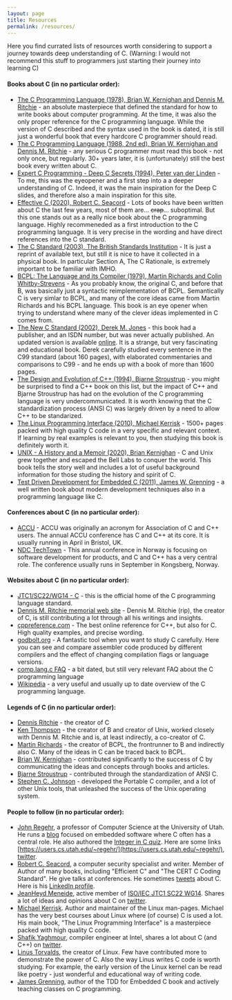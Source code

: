 ```yaml
---
layout: page
title: Resources
permalink: /resources/
---
```


Here you find currated lists of resources worth considering to support a journey towards deep understanding of C. (Warning: I would not recommend this stuff to programmers just starting their journey into learning C)

#### Books about C (in no particular order):

- [The C Programming Language (1978), Brian W. Kernighan and Dennis M. Ritchie](https://isbnsearch.org/isbn/9780131101630) - an absolute masterpiece that defined the standard for how to write books about computer programming. At the time, it was also the only proper reference for the C programming language. While the version of C described and the syntax used in the book is dated, it is still just a wonderful book that every hardcore C programmer should read.
- [The C Programming Language (1988, 2nd ed), Brian W. Kernighan and Dennis M. Ritchie](https://isbnsearch.org/isbn/9798477772476) - any serious C programmer must read this book - not only once, but regularly. 30+ years later, it is (unfortunately) still the best book every written about C.
- [Expert C Programming - Deep C Secrets (1994), Peter van der Linden](https://isbnsearch.org/isbn/0131774298) - To me, this was the eyeopener and a first step into a a deeper understanding of C. Indeed, it was the main inspiration for the Deep C slides, and therefore also a main inspiration for this site.
- [Effective C (2020), Robert C. Seacord](https://isbnsearch.org/isbn/9781718501041) - Lots of books have been written about C the last few years, most of them are... <del>crap</del>... suboptimal. But this one stands out as a really nice book about the C programming language. Highly recommeneded as a first introduction to the C programming language. It is very precise in the wording and have direct references into the C standard.
- [The C Standard (2003), The British Standards Institution](https://isbnsearch.org/isbn/0470845732) - It is just a reprint of available text, but still it is nice to have it collected in a physical book. In particular Section A, The C Rationale, is extremely important to be familiar with IMHO.
- [BCPL: The Language and its Compiler (1979), Martin Richards and Colin Whitby-Strevens](https://isbnsearch.org/isbn/0521219655) - As you probably know, the original C, and before that B, was basically just a syntactic reimplementation of BCPL. Semantically C is very simlar to BCPL, and many of the core ideas came from Martin Richards and his BCPL language. This book is an eye opener when trying to understand where many of the clever ideas implemented in C comes from.
- [The New C Standard (2002), Derek M. Jones](https://isbnsearch.org/isbn/0201709171) - this book had a publisher, and an ISDN number, but was never actually published. An updated version is available [online](http://www.coding-guidelines.com/cbook/cbook1_2.pdf). It is a strange, but very fascinating and educational book. Derek carefully studied every sentence in the C99 standard (about 160 pages), with elaborated commentaries and comparisons to C99 - and he ends up with a book of more than 1600 pages.
- [The Design and Evolution of C++ (1994), Bjarne Stroustrup](https://isbnsearch.org/isbn/0201543303) - you might be surprised to find a C++ book on this list, but the impact of C++ and Bjarne Stroustrup has had on the evolution of the C programming language is very undercommunicated. It is worth knowing that the C standardization process (ANSI C) was largely driven by a need to allow C++ to be standarized.
- [The Linux Programming Interface (2010), Michael Kerrisk](https://isbnsearch.org/isbn/9781593272203) - 1500+ pages packed with high quality C code in a very specific and relevant context. If learning by real examples is relevant to you, then studying this book is definitely worth it.
- [UNIX - A History and a Memoir (2020), Brian Kernighan](https://isbnsearch.org/isbn/9781695978553) - C and Unix grew together and escaped the Bell Labs to conquer the world. This book tells the story well and includes a lot of useful background information for those studing the history and spirit of C.
- [Test Driven Development for Embedded C (2011), James W. Grenning](https://isbnsearch.org/isbn/9781934356623) - a well written book about modern development techniques also in a programming language like C.

#### Conferences about C (in no particular order):

- [ACCU](https://www.accuconference.org/) - ACCU was originally an acronym for Association of C and C++ users. The annual ACCU conference has C and C++ at its core. It is usually running in April in Bristol, UK.
- [NDC TechTown](https://ndctechtown.com/) - This annual conference in Norway is focusing on software development for products, and C and C++ has a very central role. The conference usually runs in September in Kongsberg, Norway.

#### Websites about C (in no particular order):

- [JTC1/SC22/WG14 - C](https://www.open-std.org/jtc1/sc22/wg14/) - this is the official home of the C programming language standard.
- [Dennis M. Ritchie memorial web site](https://www.bell-labs.com/usr/dmr/www/) - Dennis M. Ritchie (rip), the creator of C, is still contributing a lot through all his writings and insights.
- [cppreference.com](https://en.cppreference.com/w/c) - The best online reference for C++, but also for C. High quality examples, and precise wording.
- [godbolt.org](https://godbolt.org/z/ceGWd1v5v) - A fantastic tool when you want to study C carefully. Here you can see and compare assembler code produced by different compilers and the effect of changing compilation flags or language versions.
- [comp.lang.c FAQ](https://c-faq.com/) - a bit dated, but still very relevant FAQ about the C programming language
- [Wikipedia](https://en.wikipedia.org/wiki/C_(programming_language)) - a very useful and usually up to date overview of the C programming language.

#### Legends of C (in no particular order):

- [Dennis Ritchie](https://en.wikipedia.org/wiki/Dennis_Ritchie) - the creator of C
- [Ken Thompson](https://en.wikipedia.org/wiki/Ken_Thompson) - the creator of B and creator of Unix, worked closely with Dennis M. Ritchie and is, at least indirectly, a co-creator of C.
- [Martin Richards](https://www.cl.cam.ac.uk/~mr10/) - the creator of BCPL, the frontrunner to B and indirectly also C. Many of the ideas in C can be traced back to BCPL.
- [Brian W. Kernighan](https://en.wikipedia.org/wiki/Brian_Kernighan) - contributed significantly to the success of C by communicating the ideas and concepts through books and articles.
- [Bjarne Stroustrup](https://en.wikipedia.org/wiki/Bjarne_Stroustrup) - contributed through the standardization of ANSI C.
- [Stephen C. Johnson](https://en.wikipedia.org/wiki/Stephen_C._Johnson) - developed the Portable C compiler, and a lot of other Unix tools, that unleashed the success of the Unix operating system.

#### People to follow (in no particular order):

- [John Regehr](https://john.regehr.org/), a professor of Computer Science at the University of Utah. He runs a [blog](https://blog.regehr.org/) focused on embedded software where C often has a central role. He also authored the [Integer in C quiz](https://www.acepace.net/integerQuiz/). Here are some links [https://users.cs.utah.edu/~regehr/](https://users.cs.utah.edu/~regehr/), [twitter](https://twitter.com/johnregehr).
- [Robert C. Seacord](https://en.wikipedia.org/wiki/Robert_C._Seacord), a computer security specialist and writer. Member of Author of many books, including "Efficient C" and "The CERT C Coding Standard". He give talks at conferences. He sometimes [tweets](https://twitter.com/RCS) about C. Here is his [LinkedIn profile](https://www.linkedin.com/in/robertseacord/).
- [JeanHeyd Meneide](https://thephd.dev/about/), active member of [ISO/IEC JTC1 SC22 WG14](https://www.open-std.org/jtc1/sc22/wg14/www/contacts). Shares a lot of ideas and opinions about C on [twitter](https://twitter.com/__phantomderp).
- [Michael Kerrisk](https://man7.org/).  Author and maintainer of the Linux man-pages. Michael has the very best courses about Linux where (of course) C is used a lot. His main book, "The Linux Programming Interface" is a masterpiece packed with high quality C code.
- [Shafik Yaghmour](https://shafik.github.io/), compiler engineer at Intel, shares a lot about C (and C++) on [twitter](https://twitter.com/shafikyaghmour).
- [Linus Torvalds](https://github.com/torvalds), the creator of Linux. Few have contributed more to demonstrate the power of C. Also the way Linus writes C code is worth studying. For example, the early version of the Linux kernel can be read like poetry - just wonderful and educational way of writing code.
- [James Grenning](https://wingman-sw.com/about), author of the TDD for Embedded C book and actively teaching classes on C programming.

